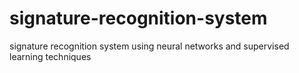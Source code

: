 # signature-recognition-system
signature recognition system using neural networks and supervised learning techniques
